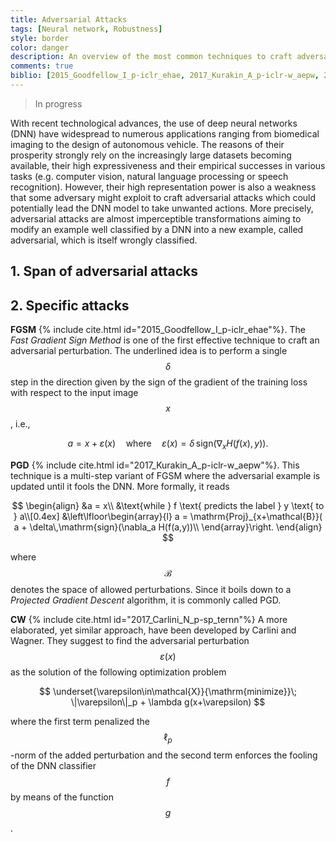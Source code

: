 ```yaml
---
title: Adversarial Attacks
tags: [Neural network, Robustness]
style: border
color: danger
description: An overview of the most common techniques to craft adversarial attacks fooling neural networks based classification models
comments: true
biblio: [2015_Goodfellow_I_p-iclr_ehae, 2017_Kurakin_A_p-iclr-w_aepw, 2017_Carlini_N_p-sp_ternn]
---
```


> In progress

With  recent  technological  advances,  the  use  of  deep neural networks (DNN) have widespread to numerous applications ranging from biomedical imaging to the design of autonomous vehicle. The reasons of their prosperity strongly rely on the increasingly large datasets becoming available, their high expressiveness  and  their empirical  successes in  various tasks (e.g.  computer vision, natural language processing or speech recognition). However,  their  high  representation  power  is  also a  weakness  that  some  adversary  might  exploit  to craft adversarial attacks which could potentially lead the  DNN  model  to  take  unwanted  actions. More  precisely, adversarial  attacks are almost imperceptible transformations aiming to modify an example well classified by a DNN into a new example, called adversarial, which is itself wrongly classified.


## 1. Span of adversarial attacks

## 2. Specific attacks


**FGSM** {% include cite.html id="2015_Goodfellow_I_p-iclr_ehae"%}. The *Fast Gradient Sign Method* is one of the first effective technique to craft an adversarial perturbation. The underlined idea is to perform a single $$\delta$$ step in the direction given by the sign of the gradient of the training loss with respect to the input image $$x$$, i.e.,

$$
a = x+\varepsilon(x) \quad\text{where}\quad\varepsilon(x)  = \delta\,\mathrm{sign}(\nabla_x H(f(x),y)).
$$



**PGD** {% include cite.html id="2017_Kurakin_A_p-iclr-w_aepw"%}. This technique is a multi-step variant of FGSM where the adversarial example is updated until it fools the DNN. More formally, it reads


$$
\begin{align}
 &a = x\\
    &\text{while } f \text{ predicts the label } y \text{ to } a\\[0.4ex]
    &\left\lfloor\begin{array}{l}
    a = \mathrm{Proj}_{x+\mathcal{B}}( a + \delta\,\mathrm{sign}(\nabla_a H(f(a,y))\\
    \end{array}\right.
\end{align}
$$

where $$\mathcal{B}$$ denotes the space of allowed perturbations. Since it boils down to a *Projected Gradient Descent* algorithm, it is commonly called PGD.


**CW** {% include cite.html id="2017_Carlini_N_p-sp_ternn"%} A more elaborated, yet similar approach, have been developed by Carlini and Wagner. They suggest to find the adversarial perturbation $$\varepsilon(x)$$ as the solution of the following optimization problem

$$
\underset{\varepsilon\in\mathcal{X}}{\mathrm{minimize}}\; \|\varepsilon\|_p + \lambda g(x+\varepsilon)
$$

where the first term penalized the $$\ell_p$$-norm of the added perturbation and the second term enforces the fooling of the DNN classifier $$f$$ by means of the function $$g$$.
